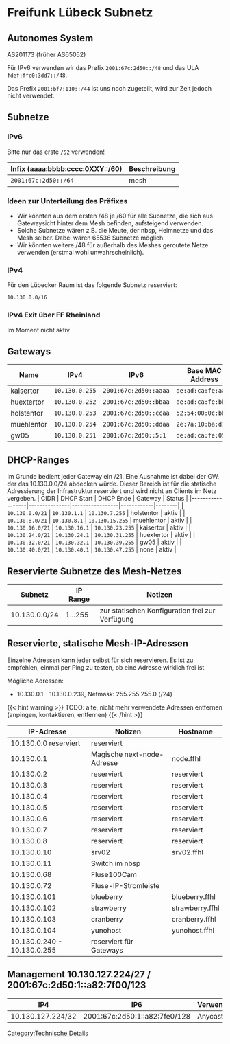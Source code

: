 Freifunk Lübeck Subnetz
=======================

Autonomes System
----------------

AS201173 (früher AS65052)


Für IPv6 verwenden wir das Prefix `2001:67c:2d50::/48` und das ULA
`fdef:ffc0:3dd7::/48`.

Das Prefix `2001:bf7:110::/44` ist uns noch zugeteilt, wird zur Zeit
jedoch nicht verwendet.


Subnetze
--------

### IPv6

Bitte nur das erste `/52` verwenden!

| Infix (aaaa:bbbb:cccc:0XXY::/60) | Beschreibung |
|----------------------------------|--------------|
| `2001:67c:2d50::/64`             | mesh         |

### Ideen zur Unterteilung des Präfixes

-   Wir könnten aus dem ersten /48 je /60 für alle Subnetze, die sich
    aus Gatewaysicht hinter dem Mesh befinden, aufsteigend verwenden.
-   Solche Subnetze wären z.B. die Meute, der nbsp, Heimnetze und das
    Mesh selber. Dabei wären 65536 Subnetze möglich.
-   Wir könnten weitere /48 für außerhalb des Meshes geroutete Netze
    verwenden (erstmal wohl unwahrscheinlich).

### IPv4


Für den Lübecker Raum ist das folgende Subnetz reserviert:

`10.130.0.0/16`


### IPv4 Exit über FF Rheinland
Im Moment nicht aktiv



Gateways
--------

| Name       | IPv4           | IPv6                  | Base MAC Address   | Status |
|------------|----------------|-----------------------|--------------------|--------|
| kaisertor  | `10.130.0.255` | `2001:67c:2d50::aaaa` | `de:ad:ca:fe:aa:*` | aktiv  |
| huextertor | `10.130.0.252` | `2001:67c:2d50::bbaa` | `de:ad:ca:fe:bb:*` | aktiv  |
| holstentor | `10.130.0.253` | `2001:67c:2d50::ccaa` | `52:54:00:0c:bb:*` | aktiv  |
| muehlentor | `10.130.0.254` | `2001:67c:2d50::ddaa` | `2e:7a:10:ba:d1:*` | aktiv  |
| gw05       | `10.130.0.251` | `2001:67c:2d50::5:1`  | `de:ad:ca:fe:05:*` | aktiv  |


DHCP-Ranges
----------

Im Grunde bedient jeder Gateway ein /21. Eine Ausnahme ist dabei der GW, der das 10.130.0.0/24 abdecken würde. Dieser Bereich ist für die statische Adressierung der Infrastruktur reserviert und wird nicht an Clients im Netz vergeben.
| CIDR             | DHCP Start    | DHCP Ende       | Gateway    | Status |
|------------------|---------------|-----------------|------------|--------|
| `10.130.0.0/21`  | `10.130.1.1`  | `10.130.7.255`  | holstentor | aktiv  |
| `10.130.8.0/21`  | `10.130.8.1`  | `10.130.15.255` | muehlentor | aktiv  |
| `10.130.16.0/21` | `10.130.16.1` | `10.130.23.255` | kaisertor  | aktiv  |
| `10.130.24.0/21` | `10.130.24.1` | `10.130.31.255` | huextertor | aktiv  |
| `10.130.32.0/21` | `10.130.32.1` | `10.130.39.255` | gw05       | aktiv  |
| `10.130.40.0/21` | `10.130.40.1` | `10.130.47.255` | none       | aktiv  |




Reservierte Subnetze des Mesh-Netzes
------------------------------------

| Subnetz       | IP Range | Notizen                                         |
|---------------|----------|-------------------------------------------------|
| 10.130.0.0/24 | 1...255  | zur statischen Konfiguration frei zur Verfügung |


Reservierte, statische Mesh-IP-Adressen
---------------------------------------

Einzelne Adressen kann jeder selbst für sich reservieren. Es ist zu
empfehlen, einmal per Ping zu testen, ob eine Adresse wirklich frei ist.

Mögliche Adressen:
 * 10.130.0.1 - 10.130.0.239, Netmask: 255.255.255.0 (/24)




{{< hint warning >}}
TODO: alte, nicht mehr verwendete Adressen entfernen (anpingen, kontaktieren, entfernen)
{{< /hint >}}


| IP-Adresse                  | Notizen                    | Hostname        |
|-----------------------------|----------------------------|-----------------|
| 10.130.0.0 reserviert       | reserviert                 |                 |
| 10.130.0.1                  | Magische next-node-Adresse | node.ffhl       |
| 10.130.0.2                  | reserviert                 | reserviert      |
| 10.130.0.3                  | reserviert                 | reserviert      |
| 10.130.0.4                  | reserviert                 | reserviert      |
| 10.130.0.5                  | reserviert                 | reserviert      |
| 10.130.0.6                  | reserviert                 | reserviert      |
| 10.130.0.7                  | reserviert                 | reserviert      |
| 10.130.0.8                  | reserviert                 | reserviert      |
| 10.130.0.10                 | srv02                      | srv02.ffhl      |
| 10.130.0.11                 | Switch im nbsp             |                 |
| 10.130.0.68                 | Fluse100Cam                |                 |
| 10.130.0.72                 | Fluse-IP-Stromleiste       |                 |
| 10.130.0.101                | blueberry                  | blueberry.ffhl  |
| 10.130.0.102                | strawberry                 | strawberry.ffhl |
| 10.130.0.103                | cranberry                  | cranberry.ffhl  |
| 10.130.0.104                | yunohost                   | yunohost.ffhl   |
| 10.130.0.240 - 10.130.0.255 | reserviert für Gateways    |                 |


Management 10.130.127.224/27 / 2001:67c:2d50:1::a82:7f00/123
------------------------------------------------------------

| IP4               | IP6                           | Verwendung  |
|-------------------|-------------------------------|-------------|
| 10.130.127.224/32 | 2001:67c:2d50:1::a82:7fe0/128 | Anycast DNS |

[Category:Technische Details](Category:Technische_Details "wikilink")
